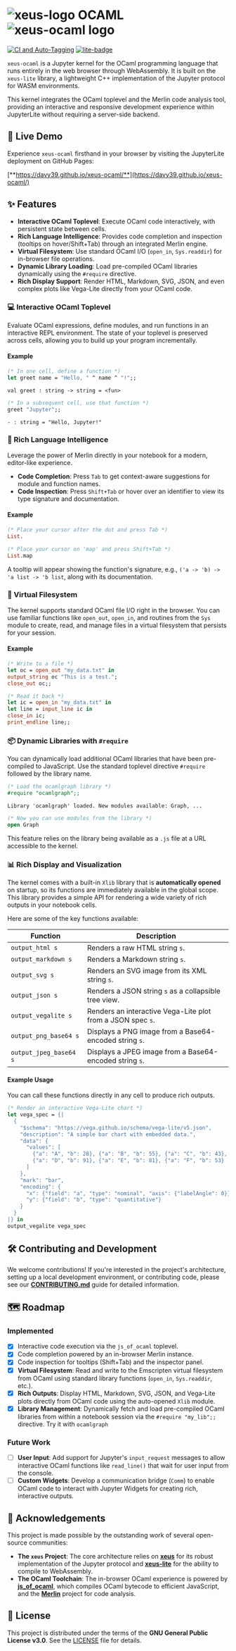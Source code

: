# ![xeus-logo](https://raw.githubusercontent.com/jupyter-xeus/xeus/refs/heads/main/docs/source/xeus.svg) OCAML ![xeus-ocaml logo](https://raw.githubusercontent.com/davy39/xeus-ocaml/refs/heads/main/share/jupyter/kernels/xocaml/logo-svg.svg)

[![CI and Auto-Tagging](https://github.com/davy39/xeus-ocaml/actions/workflows/ci.yml/badge.svg)](https://github.com/davy39/xeus-ocaml/actions/workflows/ci.yml)
[![lite-badge](https://jupyterlite.rtfd.io/en/latest/_static/badge.svg)](https://davy39.github.io/xeus-ocaml/)

`xeus-ocaml` is a Jupyter kernel for the OCaml programming language that runs entirely in the web browser through WebAssembly. It is built on the `xeus-lite` library, a lightweight C++ implementation of the Jupyter protocol for WASM environments.

This kernel integrates the OCaml toplevel and the Merlin code analysis tool, providing an interactive and responsive development experience within JupyterLite without requiring a server-side backend.

## 🚀 Live Demo

Experience `xeus-ocaml` firsthand in your browser by visiting the JupyterLite deployment on GitHub Pages:

[**https://davy39.github.io/xeus-ocaml/**](https://davy39.github.io/xeus-ocaml/)

## ✨ Features

-   **Interactive OCaml Toplevel**: Execute OCaml code interactively, with persistent state between cells.
-   **Rich Language Intelligence**: Provides code completion and inspection (tooltips on hover/Shift+Tab) through an integrated Merlin engine.
-   **Virtual Filesystem**: Use standard OCaml I/O (`open_in`, `Sys.readdir`) for in-browser file operations.
-   **Dynamic Library Loading**: Load pre-compiled OCaml libraries dynamically using the `#require` directive.
-   **Rich Display Support**: Render HTML, Markdown, SVG, JSON, and even complex plots like Vega-Lite directly from your OCaml code.

### 💻 Interactive OCaml Toplevel

Evaluate OCaml expressions, define modules, and run functions in an interactive REPL environment. The state of your toplevel is preserved across cells, allowing you to build up your program incrementally.

#### Example

```ocaml
(* In one cell, define a function *)
let greet name = "Hello, " ^ name ^ "!";;
```
```text
val greet : string -> string = <fun>
```

```ocaml
(* In a subsequent cell, use that function *)
greet "Jupyter";;
```
```text
- : string = "Hello, Jupyter!"
```

### 🧠 Rich Language Intelligence

Leverage the power of Merlin directly in your notebook for a modern, editor-like experience.

-   **Code Completion**: Press `Tab` to get context-aware suggestions for module and function names.
-   **Code Inspection**: Press `Shift+Tab` or hover over an identifier to view its type signature and documentation.

#### Example

```ocaml
(* Place your cursor after the dot and press Tab *)
List.
```

```ocaml
(* Place your cursor on 'map' and press Shift+Tab *)
List.map
```
A tooltip will appear showing the function's signature, e.g., `('a -> 'b) -> 'a list -> 'b list`, along with its documentation.

### 💾 Virtual Filesystem

The kernel supports standard OCaml file I/O right in the browser. You can use familiar functions like `open_out`, `open_in`, and routines from the `Sys` module to create, read, and manage files in a virtual filesystem that persists for your session.

#### Example

```ocaml
(* Write to a file *)
let oc = open_out "my_data.txt" in
output_string oc "This is a test.";
close_out oc;;

(* Read it back *)
let ic = open_in "my_data.txt" in
let line = input_line ic in
close_in ic;
print_endline line;;
```

### 📦 Dynamic Libraries with `#require`

You can dynamically load additional OCaml libraries that have been pre-compiled to JavaScript. Use the standard toplevel directive `#require` followed by the library name.

```ocaml
(* Load the ocamlgraph library *)
#require "ocamlgraph";;
```
```text
Library 'ocamlgraph' loaded. New modules available: Graph, ...
```
```ocaml
(* Now you can use modules from the library *)
open Graph
```

This feature relies on the library being available as a `.js` file at a URL accessible to the kernel.

### 📊 Rich Display and Visualization

The kernel comes with a built-in `Xlib` library that is **automatically opened** on startup, so its functions are immediately available in the global scope. This library provides a simple API for rendering a wide variety of rich outputs in your notebook cells.

Here are some of the key functions available:

| Function                | Description                                                |
| ----------------------- | ---------------------------------------------------------- |
| `output_html s`         | Renders a raw HTML string `s`.                             |
| `output_markdown s`     | Renders a Markdown string `s`.                             |
| `output_svg s`          | Renders an SVG image from its XML string `s`.              |
| `output_json s`         | Renders a JSON string `s` as a collapsible tree view.      |
| `output_vegalite s`     | Renders an interactive Vega-Lite plot from a JSON spec `s`.|
| `output_png_base64 s`   | Displays a PNG image from a Base64-encoded string `s`.     |
| `output_jpeg_base64 s`  | Displays a JPEG image from a Base64-encoded string `s`.    |

#### Example Usage

You can call these functions directly in any cell to produce rich outputs.

```ocaml
(* Render an interactive Vega-Lite chart *)
let vega_spec = {|
  {
    "$schema": "https://vega.github.io/schema/vega-lite/v5.json",
    "description": "A simple bar chart with embedded data.",
    "data": {
      "values": [
        {"a": "A", "b": 28}, {"a": "B", "b": 55}, {"a": "C", "b": 43},
        {"a": "D", "b": 91}, {"a": "E", "b": 81}, {"a": "F", "b": 53}
      ]
    },
    "mark": "bar",
    "encoding": {
      "x": {"field": "a", "type": "nominal", "axis": {"labelAngle": 0}},
      "y": {"field": "b", "type": "quantitative"}
    }
  }
|} in
output_vegalite vega_spec
```

## 🛠️ Contributing and Development

We welcome contributions! If you're interested in the project's architecture, setting up a local development environment, or contributing code, please see our **[CONTRIBUTING.md](CONTRIBUTING.md)** guide for detailed information.

## 🗺️ Roadmap

### Implemented
-   [x] Interactive code execution via the `js_of_ocaml` toplevel.
-   [x] Code completion powered by an in-browser Merlin instance.
-   [x] Code inspection for tooltips (Shift+Tab) and the inspector panel.
-   [x] **Virtual Filesystem**: Read and write to the Emscripten virtual filesystem from OCaml using standard library functions (`open_in`, `Sys.readdir`, etc.).
-   [x] **Rich Outputs**: Display HTML, Markdown, SVG, JSON, and Vega-Lite plots directly from OCaml code using the auto-opened `Xlib` module.
-   [x] **Library Management**: Dynamically fetch and load pre-compiled OCaml libraries from within a notebook session via the `#require "my_lib";;` directive. Try it with `ocamlgraph`

### Future Work
-   [ ] **User Input**: Add support for Jupyter's `input_request` messages to allow interactive OCaml functions like `read_line()` that wait for user input from the console.
-   [ ] **Custom Widgets**: Develop a communication bridge (`Comm`) to enable OCaml code to interact with Jupyter Widgets for creating rich, interactive outputs.

## 🙏 Acknowledgements

This project is made possible by the outstanding work of several open-source communities:

*   **The `xeus` Project**: The core architecture relies on **[xeus](https://github.com/jupyter-xeus/xeus)** for its robust implementation of the Jupyter protocol and **[xeus-lite](https://github.com/jupyter-xeus/xeus-lite)** for the ability to compile to WebAssembly.
*   **The OCaml Toolchain**: The in-browser OCaml experience is powered by **[js_of_ocaml](https://github.com/ocsigen/js_of_ocaml)**, which compiles OCaml bytecode to efficient JavaScript, and the **[Merlin](https://github.com/ocaml/merlin)** project for code analysis.

## 📜 License

This project is distributed under the terms of the **GNU General Public License v3.0**. See the [LICENSE](LICENSE) file for details.